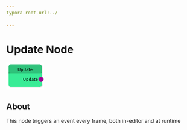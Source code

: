 ```yaml
---
typora-root-url:../

---
```


# Update Node

![Update-Node](../IMG/Update-Node.png)

## About

This node triggers an event every frame, both in-editor and at runtime

